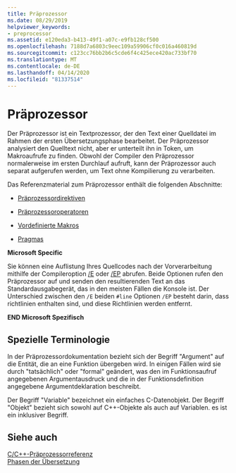 ```yaml
---
title: Präprozessor
ms.date: 08/29/2019
helpviewer_keywords:
- preprocessor
ms.assetid: e120eda3-b413-49f1-a07c-e9fb128cf500
ms.openlocfilehash: 7188d7a6803c9eec109a59906cf0c016a460819d
ms.sourcegitcommit: c123cc76bb2b6c5cde6f4c425ece420ac733bf70
ms.translationtype: MT
ms.contentlocale: de-DE
ms.lasthandoff: 04/14/2020
ms.locfileid: "81337514"
---
```

# <a name="preprocessor"></a>Präprozessor

Der Präprozessor ist ein Textprozessor, der den Text einer Quelldatei im Rahmen der ersten Übersetzungsphase bearbeitet. Der Präprozessor analysiert den Quelltext nicht, aber er unterteilt ihn in Token, um Makroaufrufe zu finden. Obwohl der Compiler den Präprozessor normalerweise im ersten Durchlauf aufruft, kann der Präprozessor auch separat aufgerufen werden, um Text ohne Kompilierung zu verarbeiten.

Das Referenzmaterial zum Präprozessor enthält die folgenden Abschnitte:

- [Präprozessordirektiven](../preprocessor/preprocessor-directives.md)

- [Präprozessoroperatoren](../preprocessor/preprocessor-operators.md)

- [Vordefinierte Makros](../preprocessor/predefined-macros.md)

- [Pragmas](../preprocessor/pragma-directives-and-the-pragma-keyword.md)

**Microsoft Specific**

Sie können eine Auflistung Ihres Quellcodes nach der Vorverarbeitung mithilfe der Compileroption [/E](../build/reference/e-preprocess-to-stdout.md) oder [/EP](../build/reference/ep-preprocess-to-stdout-without-hash-line-directives.md) abrufen. Beide Optionen rufen den Präprozessor auf und senden den resultierenden Text an das Standardausgabegerät, das in den meisten Fällen die Konsole ist. Der Unterschied zwischen den `/E` beiden `#line` Optionen `/EP` besteht darin, dass richtlinien enthalten sind, und diese Richtlinien werden entfernt.

**END Microsoft Spezifisch**

## <a name="special-terminology"></a><a name="_predir_special_terminology"></a>Spezielle Terminologie

In der Präprozessordokumentation bezieht sich der Begriff "Argument" auf die Entität, die an eine Funktion übergeben wird. In einigen Fällen wird sie durch "tatsächlich" oder "formal" geändert, was den im Funktionsaufruf angegebenen Argumentausdruck und die in der Funktionsdefinition angegebene Argumentdeklaration beschreibt.

Der Begriff "Variable" bezeichnet ein einfaches C-Datenobjekt. Der Begriff "Objekt" bezieht sich sowohl auf C++-Objekte als auch auf Variablen. es ist ein inklusiver Begriff.

## <a name="see-also"></a>Siehe auch

[C/C++-Präprozessorreferenz](../preprocessor/c-cpp-preprocessor-reference.md)\
[Phasen der Übersetzung](../preprocessor/phases-of-translation.md)
